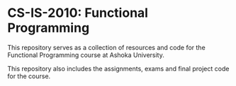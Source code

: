 # CS-IS-2010: Functional Programming

This repository serves as a collection of resources and code for the Functional Programming course at Ashoka University.

This repository also includes the assignments, exams and final project code for the course.